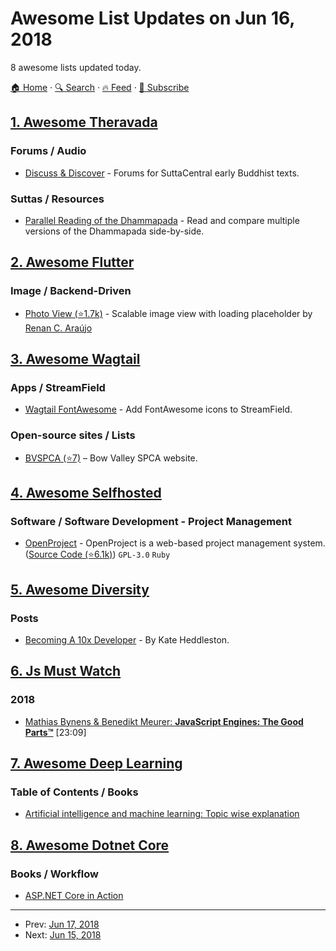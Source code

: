 # Awesome List Updates on Jun 16, 2018

8 awesome lists updated today.

[🏠 Home](/README.md) · [🔍 Search](https://test.trackawesomelist.com/search/) · [🔥 Feed](https://test.trackawesomelist.com/rss.xml) · [📮 Subscribe](https://trackawesomelist.us17.list-manage.com/subscribe?u=d2f0117aa829c83a63ec63c2f&id=36a103854c)



## [1. Awesome Theravada](/content/johnjago/awesome-theravada/README.md)

### Forums / Audio

*   [Discuss & Discover](https://discourse.suttacentral.net/) - Forums for SuttaCentral early Buddhist texts.

### Suttas / Resources

*   [Parallel Reading of the Dhammapada](http://myweb.ncku.edu.tw/\~lsn46/tipitaka/sutta/khuddaka/dhammapada/dhp-contrast-reading/dhp-contrast-reading-en/) - Read and compare multiple versions of the Dhammapada side-by-side.

## [2. Awesome Flutter](/content/Solido/awesome-flutter/README.md)

### Image / Backend-Driven

*   [Photo View (⭐1.7k)](https://github.com/renancaraujo/photo_view) <!--stargazers:renancaraujo/photo_view--> - Scalable image view with loading placeholder by [Renan C. Araújo](https://github.com/renancaraujo)

## [3. Awesome Wagtail](/content/springload/awesome-wagtail/README.md)

### Apps / StreamField

*   [Wagtail FontAwesome](https://gitlab.com/alexgleason/wagtailfontawesome) - Add FontAwesome icons to StreamField.

### Open-source sites / Lists

*   [BVSPCA (⭐7)](https://github.com/nfletton/bvspca) – Bow Valley SPCA website.

## [4. Awesome Selfhosted](/content/awesome-selfhosted/awesome-selfhosted/README.md)

### Software / Software Development - Project Management

*   [OpenProject](https://www.openproject.org) - OpenProject is a web-based project management system. ([Source Code (⭐6.1k)](https://github.com/opf/openproject)) `GPL-3.0` `Ruby`

## [5. Awesome Diversity](/content/folkswhocode/awesome-diversity/README.md)

### Posts

*   [Becoming A 10x Developer](https://kateheddleston.com/blog/becoming-a-10x-developer) - By Kate Heddleston.

## [6. Js Must Watch](/content/bolshchikov/js-must-watch/README.md)

### 2018

*   [Mathias Bynens & Benedikt Meurer: **JavaScript Engines: The Good Parts™**](https://www.youtube.com/watch?v=5nmpokoRaZI) \[23:09]

## [7. Awesome Deep Learning](/content/ChristosChristofidis/awesome-deep-learning/README.md)

### Table of Contents / Books

*   [Artificial intelligence and machine learning: Topic wise explanation](https://leonardoaraujosantos.gitbooks.io/artificial-inteligence/)

## [8. Awesome Dotnet Core](/content/thangchung/awesome-dotnet-core/README.md)

### Books / Workflow

*   [ASP.NET Core in Action](https://www.manning.com/books/asp-net-core-in-action)

---

- Prev: [Jun 17, 2018](/content/2018/06/17/README.md)
- Next: [Jun 15, 2018](/content/2018/06/15/README.md)